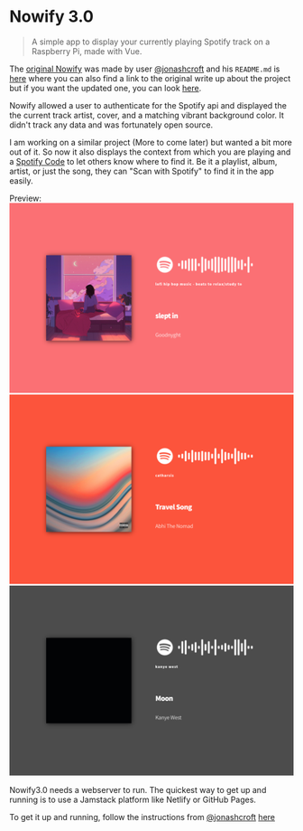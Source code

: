 # Nowify 3.0

> A simple app to display your currently playing Spotify track on a Raspberry Pi, made with Vue.

The [original Nowify](https://github.com/jonashcroft/Nowify) was made by user [@jonashcroft](https://github.com/jonashcroft) and his `README.md` is [here](README_original.md) where you can also find a link to the original write up about the project but if you want the updated one, you can look [here](https://ashcroft.dev/blog/nowify-spotify-now-playing-raspberry-pi/).

Nowify allowed a user to authenticate for the Spotify api and displayed the the current track artist, cover, and a matching vibrant background color. It didn't track any data and was fortunately open source. 

I am working on a similar project (More to come later) but wanted a bit more out of it. So now it also displays the context from which you are playing and a [Spotify Code](https://www.spotifycodes.com) to let others know where to find it. Be it a playlist, album, artist, or just the song, they can "Scan with Spotify" to find it in the app easily.


Preview:
![Nowify3.0 Preview Image 1](assets/preview-4.png?raw=true "Nowify3.0 preview image, playlist context")
![Nowify3.0 Preview Image 2](assets/preview-5.png?raw=true "Nowify3.0 preview image, album context")
![Nowify3.0 Preview Image 3](assets/preview-6.png?raw=true "Nowify3.0 preview image, artist context")

Nowify3.0 needs a webserver to run. The quickest way to get up and running is to use a Jamstack platform like Netlify or GitHub Pages.

To get it up and running, follow the instructions from [@jonashcroft](https://github.com/jonashcroft) [here](README_original.md)
